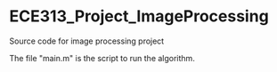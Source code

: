 # ECE313_Project_ImageProcessing
Source code for image processing project

The file "main.m" is the script to run the algorithm. 
